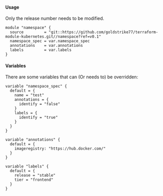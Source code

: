 #### Usage
Only the release number needs to be modified.
```hcl
module "namespace" {
  source         = "git::https://github.com/goldstrike77/terraform-module-kubernetes.git//namespace?ref=v0.1"
  namespace_spec = var.namespace_spec
  annotations    = var.annotations
  labels         = var.labels
}
```

#### Variables
There are some variables that can (Or needs to) be overridden:
```hcl
variable "namespace_spec" {
  default = {
    name = "test"
    annotations = {
      identify = "false"
    }
    labels = {
      identify = "true"
    }
  }
}

variable "annotations" {
  default = {
    imageregistry: "https://hub.docker.com/"
  }
}

variable "labels" {
  default = {
    release = "stable"
    tier = "frontend"
  }
}
```